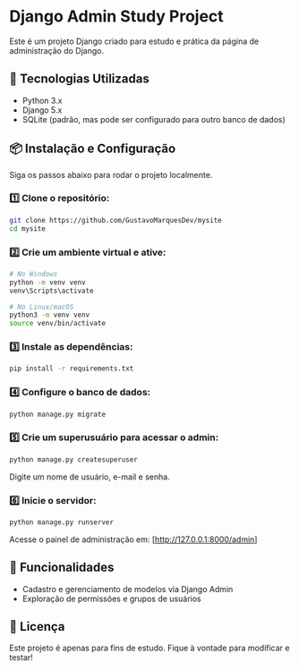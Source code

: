 # Django Admin Study Project

Este é um projeto Django criado para estudo e prática da página de administração do Django.

## 🚀 Tecnologias Utilizadas

- Python 3.x
- Django 5.x
- SQLite (padrão, mas pode ser configurado para outro banco de dados)

## 📦 Instalação e Configuração

Siga os passos abaixo para rodar o projeto localmente.

### 1️⃣ Clone o repositório:

```sh
git clone https://github.com/GustavoMarquesDev/mysite
cd mysite
```

### 2️⃣ Crie um ambiente virtual e ative:

```sh
# No Windows
python -m venv venv
venv\Scripts\activate

# No Linux/macOS
python3 -m venv venv
source venv/bin/activate
```

### 3️⃣ Instale as dependências:

```sh
pip install -r requirements.txt
```

### 4️⃣ Configure o banco de dados:

```sh
python manage.py migrate
```

### 5️⃣ Crie um superusuário para acessar o admin:

```sh
python manage.py createsuperuser
```

Digite um nome de usuário, e-mail e senha.

### 6️⃣ Inicie o servidor:

```sh
python manage.py runserver
```

Acesse o painel de administração em: [http://127.0.0.1:8000/admin]

## 📝 Funcionalidades

- Cadastro e gerenciamento de modelos via Django Admin
- Exploração de permissões e grupos de usuários

## 📜 Licença

Este projeto é apenas para fins de estudo. Fique à vontade para modificar e testar!

